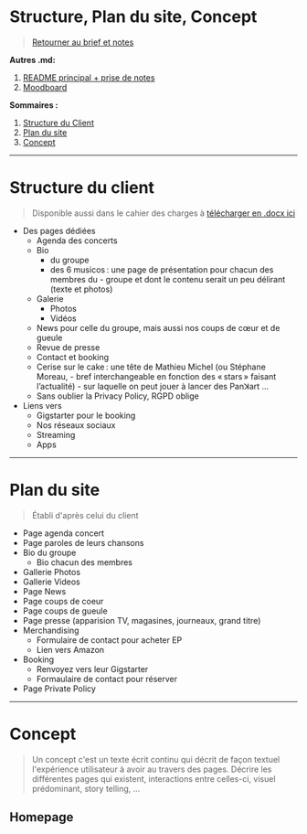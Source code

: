 # Structure, Plan du site, Concept

> [Retourner au brief et notes](https://github.com/MaideAkdede/PanKart)

**Autres .md:**
1. [README principal + prise de notes](https://github.com/MaideAkdede/PanKart/blob/main/README.md)
2. [Moodboard](./MOODBOARD.md)

**Sommaires :**

1. [Structure du Client](#structurdu-client)
2. [Plan du site](#plan-du-site)
3. [Concept](#concept)

***

# Structure du client

> Disponible aussi dans le cahier des charges à [télécharger en .docx ici](../files/brief_projet_website_pankart_2021_02_12.docx)

- Des pages dédiées
  - Agenda des concerts
  - Bio
    - du groupe
    - des 6 musicos : une page de présentation pour chacun des membres du - groupe et dont le contenu serait un peu délirant (texte et photos)
  - Galerie
    - Photos
    - Vidéos
  - News pour celle du groupe, mais aussi nos coups de cœur et de gueule
  - Revue de presse
  - Contact et booking
  - Cerise sur le cake : une tête de Mathieu Michel (ou Stéphane Moreau, - bref interchangeable en fonction des « stars » faisant l’actualité) - sur laquelle on peut jouer à lancer des Panꓘart …
  - Sans oublier la Privacy Policy, RGPD oblige
- Liens vers
  - Gigstarter pour le booking
  - Nos réseaux sociaux
  - Streaming
  - Apps

***

# Plan du site

> Établi d'après celui du client

- Page agenda concert
- Page paroles de leurs chansons
- Bio du groupe
  - Bio chacun des membres
- Gallerie Photos
- Gallerie Videos
- Page News
- Page coups de coeur
- Page coups de gueule
- Page presse (apparision TV, magasines, journeaux, grand titre)
- Merchandising
  - Formulaire de contact pour acheter EP
  - Lien vers Amazon
- Booking
  - Renvoyez vers leur Gigstarter
  - Formaulaire de contact pour réserver
- Page Private Policy

***

# Concept

> Un concept c'est un texte écrit continu qui décrit de façon textuel l'expérience utilisateur à avoir au travers des pages. Décrire les différentes pages qui existent, interactions entre celles-ci, visuel prédominant, story telling, ...


## Homepage
